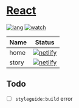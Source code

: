# [React](https://reactjs.org/)

[![lang](https://shields.io/github/languages/top/Huauauaa/react-ts)](https://github.com/Huauauaa/react-ts)
[![watch](https://shields.io/github/watchers/Huauauaa/react-ts?label=Watch)](https://github.com/Huauauaa/react-ts)

| Name  | Status                                                                                                                      |
| ----- | --------------------------------------------------------------------------------------------------------------------------- |
| home  | [![netlify](https://shields.io/netlify/189e1175-ce4a-40c2-8680-77ee330a2194)](https://huauauaa-react-ts.netlify.app/)       |
| story | [![netlify](https://shields.io/netlify/53df5b22-dca9-4983-a834-170b13519e69)](https://huauauaa-react-ts-story.netlify.app/) |

## Todo

- [ ] `styleguide:build` error
